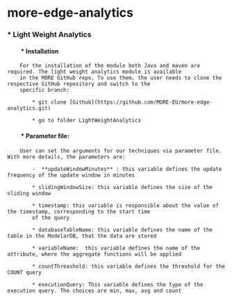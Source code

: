 # more-edge-analytics

### * Light Weight Analytics
####    &emsp;&emsp;  * Installation
        For the installation of the module both Java and maven are required. The light weight analytics module is available 
        in the MORE GitHub repo. To use them, the user needs to clone the respective GitHub repository and switch to the 
        specific branch: 
        
            * git clone [Github](https://github.com/MORE-EU/more-edge-analytics.git)   
        
            * go to folder LightWeightAnalytics 
            
####    &emsp;&emsp;  * Parameter file:
        User can set the arguments for our techniques via parameter file. With more details, the parameters are:
        
            -  **updateWindowMinutes** : this variable defines the update frequency of the update window in minutes 
            
            * slidingWindowSize: this variable defines the size of the sliding window 
            
            * timestamp: this variable is responsible about the value of the timestamp, corresponding to the start time 
            of the query 
            
            * databaseTableName: this variable defines the name of the table in the ModelarDB, that the data are stored 
            
            * variableName:  this variable defines the name of the attribute, where the aggregate functions will be applied 
            
            * countThreashold: this variable defines the threshold for the COUNT query
            
            * executionQuery: This variable defines the type of the execution query. The choices are min, max, avg and count

  
